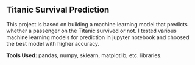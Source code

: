 ## Titanic Survival Prediction

This project is based on building a machine learning model that predicts whether a passenger on the Titanic survived or not.
I tested various machine learning models for prediction in jupyter notebook and choosed the best model with higher accuracy. 

**Tools Used:** pandas, numpy, sklearn, matplotlib, etc. libraries.
